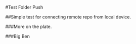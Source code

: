 #Test Folder Push

##Simple test for connecting remote repo from local device.

###More on the plate.

###Big Ben

